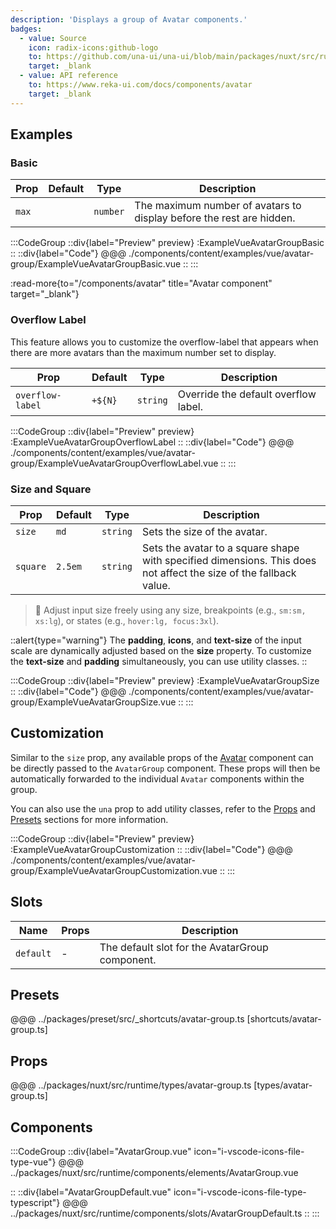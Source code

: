 ```yaml
---
description: 'Displays a group of Avatar components.'
badges:
  - value: Source
    icon: radix-icons:github-logo
    to: https://github.com/una-ui/una-ui/blob/main/packages/nuxt/src/runtime/components/slots/AvatarGroupDefault.ts
    target: _blank
  - value: API reference
    to: https://www.reka-ui.com/docs/components/avatar
    target: _blank
---
```


## Examples

### Basic

| Prop  | Default | Type     | Description                                                          |
| ----- | ------- | -------- | -------------------------------------------------------------------- |
| `max` |         | `number` | The maximum number of avatars to display before the rest are hidden. |

:::CodeGroup
::div{label="Preview" preview}
:ExampleVueAvatarGroupBasic
::
::div{label="Code"}
@@@ ./components/content/examples/vue/avatar-group/ExampleVueAvatarGroupBasic.vue
::
:::

:read-more{to="/components/avatar" title="Avatar component" target="_blank"}

### Overflow Label

This feature allows you to customize the overflow-label that appears when there are more avatars than the maximum number set to display.

| Prop             | Default | Type     | Description                          |
| ---------------- | ------- | -------- | ------------------------------------ |
| `overflow-label` | `+${N}` | `string` | Override the default overflow label. |

:::CodeGroup
::div{label="Preview" preview}
:ExampleVueAvatarGroupOverflowLabel
::
::div{label="Code"}
@@@ ./components/content/examples/vue/avatar-group/ExampleVueAvatarGroupOverflowLabel.vue
::
:::

### Size and Square

| Prop     | Default | Type     | Description                                                                                                       |
| -------- | ------- | -------- | ----------------------------------------------------------------------------------------------------------------- |
| `size`   | `md`    | `string` | Sets the size of the avatar.                                                                                      |
| `square` | `2.5em` | `string` | Sets the avatar to a square shape with specified dimensions. This does not affect the size of the fallback value. |

> 🚀 Adjust input size freely using any size, breakpoints (e.g., `sm:sm, xs:lg`), or states (e.g., `hover:lg, focus:3xl`).

::alert{type="warning"}
The **padding**, **icons**, and **text-size** of the input scale are dynamically adjusted based on the **size** property. To customize the **text-size** and **padding** simultaneously, you can use utility classes.
::

:::CodeGroup
::div{label="Preview" preview}
:ExampleVueAvatarGroupSize
::
::div{label="Code"}
@@@ ./components/content/examples/vue/avatar-group/ExampleVueAvatarGroupSize.vue
::
:::

## Customization

Similar to the `size` prop, any available props of the [Avatar](avatar) component can be directly passed to the `AvatarGroup` component. These props will then be automatically forwarded to the individual `Avatar` components within the group.

You can also use the `una` prop to add utility classes, refer to the [Props](#props) and [Presets](#presets) sections for more information.

:::CodeGroup
::div{label="Preview" preview}
:ExampleVueAvatarGroupCustomization
::
::div{label="Code"}
@@@ ./components/content/examples/vue/avatar-group/ExampleVueAvatarGroupCustomization.vue
::
:::

## Slots

| Name      | Props | Description                                     |
| --------- | ----- | ----------------------------------------------- |
| `default` | -     | The default slot for the AvatarGroup component. |

## Presets

@@@ ../packages/preset/src/_shortcuts/avatar-group.ts [shortcuts/avatar-group.ts]

## Props

@@@ ../packages/nuxt/src/runtime/types/avatar-group.ts [types/avatar-group.ts]

## Components

:::CodeGroup
::div{label="AvatarGroup.vue" icon="i-vscode-icons-file-type-vue"}
@@@ ../packages/nuxt/src/runtime/components/elements/AvatarGroup.vue

::
::div{label="AvatarGroupDefault.vue" icon="i-vscode-icons-file-type-typescript"}
@@@ ../packages/nuxt/src/runtime/components/slots/AvatarGroupDefault.ts
::
:::
